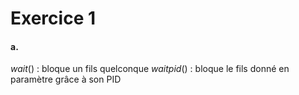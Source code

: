 # Exercice 1
#### a.
$wait()$ : bloque un fils quelconque
$waitpid()$ : bloque le fils donné en paramètre grâce à son PID
